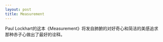 ```yaml
---
layout: post
title: Measurement
---
```

Paul Lockhart的这本《Measurement》将发自肺腑的对好奇心和简洁的美感追求那种赤子心做出了最好的诠释。
